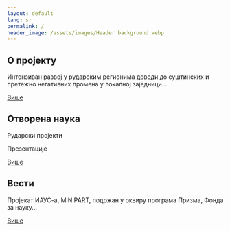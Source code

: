 ```yaml
---
layout: default
lang: sr
permalink: /
header_image: /assets/images/Header background.webp
---
```


<main>
  <div class="rounded-squares">
    <h2>О пројекту</h2>
    <p>
      Интензиван развој у рударским регионима доводи до суштинских и претежно
      негативних промена у локалној заједници...
    </p>
    <a href="/o-projektu.html">Више</a>
  </div>
  <div class="rounded-squares">
    <h2>Отворена наука</h2>
    <p>Рударски пројекти</p>
    <p>Презентације</p>
    <a href="/otvorena-nauka.html">Више</a>
  </div>
  <div class="rounded-squares">
    <h2>Вести</h2>
    <p>
      Пројекат ИАУС-а, MINIPART, подржан у оквиру програма Призма, Фонда за
      науку...
    </p>
    <a href="/vesti.html">Више</a>
  </div>
</main>

